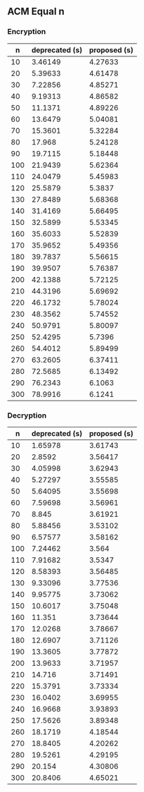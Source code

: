 ## ACM Equal n
### Encryption
n | deprecated (s) | proposed (s)
--- | --- | ---
10 | 3.46149 | 4.27633
20 | 5.39633 | 4.61478
30 | 7.22856 | 4.85271
40 | 9.19313 | 4.86582
50 | 11.1371 | 4.89226
60 | 13.6479 | 5.04081
70 | 15.3601 | 5.32284
80 | 17.968 | 5.24128
90 | 19.7115 | 5.18448
100 | 21.9439 | 5.62364
110 | 24.0479 | 5.45983
120 | 25.5879 | 5.3837
130 | 27.8489 | 5.68368
140 | 31.4169 | 5.66495
150 | 32.5899 | 5.53345
160 | 35.6033 | 5.52839
170 | 35.9652 | 5.49356
180 | 39.7837 | 5.56615
190 | 39.9507 | 5.76387
200 | 42.1388 | 5.72125
210 | 44.3196 | 5.69692
220 | 46.1732 | 5.78024
230 | 48.3562 | 5.74552
240 | 50.9791 | 5.80097
250 | 52.4295 | 5.7396
260 | 54.4012 | 5.89499
270 | 63.2605 | 6.37411
280 | 72.5685 | 6.13492
290 | 76.2343 | 6.1063
300 | 78.9916 | 6.1241

### Decryption
n | deprecated (s) | proposed (s)
--- | --- | ---
10 | 1.65978 | 3.61743
20 | 2.8592 | 3.56417
30 | 4.05998 | 3.62943
40 | 5.27297 | 3.55585
50 | 5.64095 | 3.55698
60 | 7.59698 | 3.56961
70 | 8.845 | 3.61921
80 | 5.88456 | 3.53102
90 | 6.57577 | 3.58162
100 | 7.24462 | 3.564
110 | 7.91682 | 3.5347
120 | 8.58393 | 3.56485
130 | 9.33096 | 3.77536
140 | 9.95775 | 3.73062
150 | 10.6017 | 3.75048
160 | 11.351 | 3.73644
170 | 12.0268 | 3.78667
180 | 12.6907 | 3.71126
190 | 13.3605 | 3.77872
200 | 13.9633 | 3.71957
210 | 14.716 | 3.71491
220 | 15.3791 | 3.73334
230 | 16.0402 | 3.69955
240 | 16.9668 | 3.93893
250 | 17.5626 | 3.89348
260 | 18.1719 | 4.18544
270 | 18.8405 | 4.20262
280 | 19.5261 | 4.29195
290 | 20.154 | 4.30806
300 | 20.8406 | 4.65021
